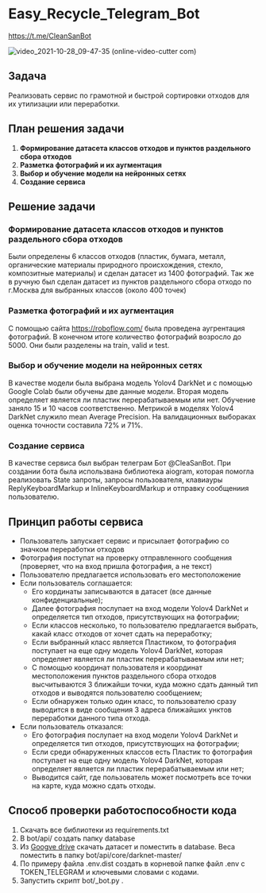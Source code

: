 # Easy_Recycle_Telegram_Bot

https://t.me/CleanSanBot

![video_2021-10-28_09-47-35 (online-video-cutter com)](https://user-images.githubusercontent.com/88197584/139203581-8459bed5-8be6-47a2-ac12-d8cc23ae9fac.gif)

## Задача

Реализовать сервис по грамотной и быстрой сортировки отходов для их утилизации или переработки.

## План решения задачи

1) **Формирование датасета классов отходов и пунктов раздельного сбора отходов**
2) **Разметка фотографий и их аугментация**
3) **Выбор и обучение модели на нейронных сетях**
4) **Создание сервиса**

## Решение задачи

### Формирование датасета классов отходов и пунктов раздельного сбора отходов
Были определены 6 классов отходов (пластик, бумага, металл, органические материалы природного происхождения, стекло, композитные материалы) и сделан датасет из 1400 фотографий. Так же в ручную был сделан датасет из пунктов раздельного сбора отходо по г.Москва для выбранных классов (около 400 точек)
### Разметка фотографий и их аугментация
С помощью сайта https://roboflow.com/ была проведена аугрентация фотографий. В конечном итоге количество фотографий возросло до 5000. Они были разделены на train, valid и test.
### Выбор и обучение модели на нейронных сетях
В качестве модели была выбрана модель Yolov4 DarkNet и с помощью Google Colab были обучены две данные модели. Вторая модель определяет является ли пластик перерабатываемым или нет. Обучение заняло 15 и 10 часов соответственно. Метрикой в моделях Yolov4 DarkNet служило mean Average Precision. На валидационных выбораках оценка точности составила 72% и 71%.
### Создание сервиса
В качестве сервиса был выбран телеграм Бот @CleaSanBot. При создании бота была использвана библиотека aiogram, которая помогла реализовать State запроты, запросы пользователя, клавиауры ReplyKeyboardMarkup и InlineKeyboardMarkup и отправку сообщениия пользователю.
## Принцип работы сервиса
- Пользователь запускает сервис и присылает фотографию со значком переработки отходов
- Фотография поступат на проверку отправленного сообщения (проверяет, что на вход пришла фотография, а не текст)
- Пользователю предлагается использовать его местоположение
- Если пользователь соглашается:
  - Eго кординаты записываются в датасет (все данные конфиденциальные);
  - Далее фотография послупает на вход модели Yolov4 DarkNet и определяется тип отходов, присутствующих на фотографии;
  - Если классов несколько, то пользователю предлагается выбрать, какай класс отходов от хочет сдать на переработку;
  - Если выбранный класс является Пластиком, то фотография поступает на еще одну модель Yolov4 DarkNet, которая определяет является ли пластик перерабатываемым или нет;
  - С помощью координат пользователя и координат местоположения пунктов раздельного сбора отходов высчитываются 3 ближайши точки, куда можно сдать данный тип отходов и выводятся пользователю сообщением;
  - Если обнаружен только один класс, то пользователю сразу выводится в виде сообщения 3 адреса ближайших унктов переработки данного типа отхода.
- Если пользователь отказался:
  - Его фотография послупает на вход модели Yolov4 DarkNet и определяется тип отходов, присутствующих на фотографии;
  - Если среди обнаруженных классов есть Пластик то фотография поступает на еще одну модель Yolov4 DarkNet, которая определяет является ли пластик перерабатываемым или нет;
  - Выводится сайт, где пользователь может посмотреть все точки на карте, куда можно сдать отходы.
## Способ проверки работоспособности кода
1) Скачать все библиотеки из requirements.txt
2) В bot/api/ создать папку database
3) Из [Googve drive](https://drive.google.com/drive/folders/1_K7dKHxCFKUMlBCmlu7Rq7LuF9AnW5LM?usp=sharing) скачать датасет и поместить в database. Веса поместить в папку bot/api/core/darknet-master/
4) По примеру файла .env.dist создать в корневой папке файл .env с TOKEN_TELEGRAM и ключевыми словами с кодами.
5) Запустить скрипт bot/_bot.py .
